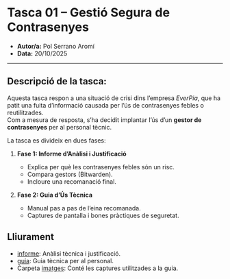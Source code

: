 # Tasca 01 – Gestió Segura de Contrasenyes

- **Autor/a:** Pol Serrano Aromí
- **Data:** 20/10/2025

---

## Descripció de la tasca:
Aquesta tasca respon a una situació de crisi dins l’empresa *EverPia*, que ha patit una fuita d’informació causada per l’ús de contrasenyes febles o reutilitzades.  
Com a mesura de resposta, s’ha decidit implantar l’ús d’un **gestor de contrasenyes** per al personal tècnic.

La tasca es divideix en dues fases:

1. **Fase 1: Informe d’Anàlisi i Justificació**  
   - Explica per què les contrasenyes febles són un risc.  
   - Compara gestors (Bitwarden).  
   - Incloure una recomanació final.

2. **Fase 2: Guia d’Ús Tècnica**  
   - Manual pas a pas de l’eina recomanada.  
   - Captures de pantalla i bones pràctiques de seguretat.

## Lliurament
- [informe](./informe.md): Anàlisi tècnica i justificació.  
- [guia](./guia.md): Guia tècnica per al personal.  
- Carpeta [imatges](./img/): Conté les captures utilitzades a la guia.

